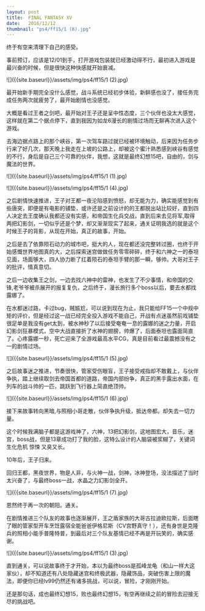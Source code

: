 ```yaml
---
layout: post
title:  FINAL FANTASY XV
date:   2016/12/12
thumbnail: "ps4/ff15/1 (8).jpg"
---
```


终于有空来清理下自己的感受。

事前预订，应该是12/01到手，打开游戏包装就已经激动得不行，最初进入游戏是最兴奋的时候，但是很快这种快感就开始衰减。

![]({{site.baseurl}}/assets/img/ps4/ff15/1 (2).jpg)

最开始新手期完全没什么感觉，战斗系统已经初步体验，新鲜感也没了，接任务完成任务两次就疲劳了，最开始剧情也没感觉。

大概是看过王者之剑吧，最开始对王子还是呈中性态度，三个伙伴也没太大感觉，这样就在第二个据点停下，直到我因为如龙6漫长的剧情过场而无聊再次进入这个游戏。

去海边据点路上的那个峡谷，第一次驾车路过就已经被环境触动，后来因为任务步行来了好几次，那天晚上我走在上坡的公路上，却被这个蜜汁熟悉感到峡谷有感觉的不行，身后是自己三个可靠的伙伴，我想，这就是最终幻想15吧，自由的，剑与魔法的世界。

![]({{site.baseurl}}/assets/img/ps4/ff15/1 (1).jpg)

![]({{site.baseurl}}/assets/img/ps4/ff15/1 (4).jpg)

之后剧情快速推进，王子对王都一夜沦陷感到愤怒，却无能为力，确实能感觉到有些唐突，即便是有电影的铺垫，或许还是之前设计的的王都脱出站比较好，直到四人决定去王度确认我都还没有实感，和帝国生化兵交战，直到后来去见将军,取得两把幻影剑，一切似乎还是个梦，却又渐渐现实了起来，通关证明我选的就是这个时候王子的背影，从现在开始，真正的故事，开始。

之后是去了依靠陨石动力的城市吧，挺大的人，现在都还没完整转过圈，也终于开始感慨世界地图真的大，之后探索迷宫做做任务零零碎碎，终于和六神之一的泰坦见面，场面够大，四人协力断了扛着陨石的泰坦手臂的那一瞬，够帅。大哥对王子的批评，情真意切。

之后一边收集王之剑，一边去找六神中的雷神，也发生了不少事情，和帝国的交锋,老爷爷被杀展开的报复复仇，之后终于，漫长旅行多个boss以后，要去水都找露娜了。

在水都迷过路，卡过bug，贼尴尬，可以说到现在为止，我只能给FF15一个中规中矩的评价，但是经过这一战已经完全投入游戏不能自己，开战有点迷虽然前戏铺垫很足单是我没有get太到，被水神秒了以后接受奄奄一息的露娜的迷之力量，开启幻影剑狂暴模式，空中大战直接折了水神的翅膀，帅爆了，后面泰坦也露面简直了。心疼露娜一秒，死亡迎来了全游戏最高水平CG，真是目前看过最震撼没有之一的剧情过场。

![]({{site.baseurl}}/assets/img/ps4/ff15/1 (5).jpg)

之后故事迷之推进，节奏很快，管家受伤眼盲，王子接受戒指却不敢戴上，与伙伴争执，踏上继续取剑去帝国首都的道路，帝国内部纷争，真正的黑手露出水面，在列车的战斗帅的一匹，跳跃到飞行器上简直绝顶帅。

![]({{site.baseurl}}/assets/img/ps4/ff15/1 (6).jpg)

接下来故事转向黑暗,与照相小哥走散，伙伴争执升级，抵达帝都。却失去一切力量。

这个时候我满脑子都是这游戏神了，六神，13把幻影剑，这地图宏大，音乐，迷宫，boss战，但是13章成功打了我的脸，这特么设计的人脑袋被浆糊了，关键词 生化危机 惊悚 又臭又长。

10年后，王子归来。

回归王都，黑夜世界，物是人非，与火神一战，剑神，冰神登场，没法描述了当时太兴奋了，与最终boss一战，水晶之力幻影剑全开。

![]({{site.baseurl}}/assets/img/ps4/ff15/1 (7).jpg)

恩然终于再一次的朝阳。通关。

在剧情推进三个队友的故事也逐渐展开，王之盾家族的大哥古拉迪欧拉斯，后面瞎了眼的管家型开车烹饪露宿全能爸爸伊格尼斯（CV宫野真守！），还有身世是克隆兵的照相小能手普隆特普，到最后对三个队友基情已经不再是开玩笑的，确实感谢。

![]({{site.baseurl}}/assets/img/ps4/ff15/1 (3).jpg)

直到通关，可以说故事终于才开始，本以为最终boss是孤峰龙龟（和山一样大这家伙），却不知道还有八处隐藏迷宫和终极武器，隐藏饰品，突破伤害上限的魔法，即便你已经lv99仍然还有诸多挑战，可以说，冒险，才刚刚开始。

还是那句话，成也最终幻想15，败也最终幻想15，有空再继续之前的冒险去迎接无尽的挑战吧。
